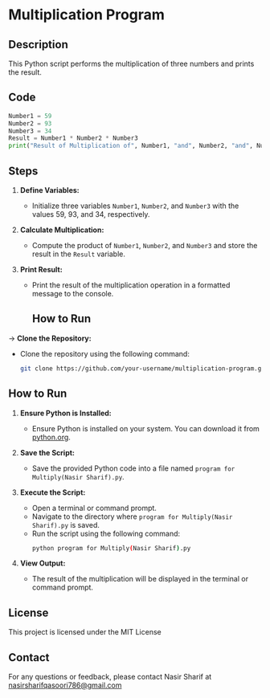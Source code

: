 
# Multiplication Program

## Description

This Python script performs the multiplication of three numbers and prints the result.

## Code

```python
Number1 = 59
Number2 = 93
Number3 = 34
Result = Number1 * Number2 * Number3
print("Result of Multiplication of", Number1, "and", Number2, "and", Number3, "is", "::", Result)
```

## Steps

1. **Define Variables:**
   - Initialize three variables `Number1`, `Number2`, and `Number3` with the values 59, 93, and 34, respectively.

2. **Calculate Multiplication:**
   - Compute the product of `Number1`, `Number2`, and `Number3` and store the result in the `Result` variable.

3. **Print Result:**
   - Print the result of the multiplication operation in a formatted message to the console.

     ## How to Run

-> **Clone the Repository:**
   - Clone the repository using the following command:
     ```bash
     git clone https://github.com/your-username/multiplication-program.git
     ```

## How to Run

1. **Ensure Python is Installed:**
   - Ensure Python is installed on your system. You can download it from [python.org](https://www.python.org/downloads/).

2. **Save the Script:**
   - Save the provided Python code into a file named `program for Multiply(Nasir Sharif).py`.

3. **Execute the Script:**
   - Open a terminal or command prompt.
   - Navigate to the directory where `program for Multiply(Nasir Sharif).py` is saved.
   - Run the script using the following command:
     ```bash
     python program for Multiply(Nasir Sharif).py
     ```

4. **View Output:**
   - The result of the multiplication will be displayed in the terminal or command prompt.

## License

This project is licensed under the MIT License 

## Contact

For any questions or feedback, please contact Nasir Sharif at nasirsharifqasoori786@gmail.com
```

